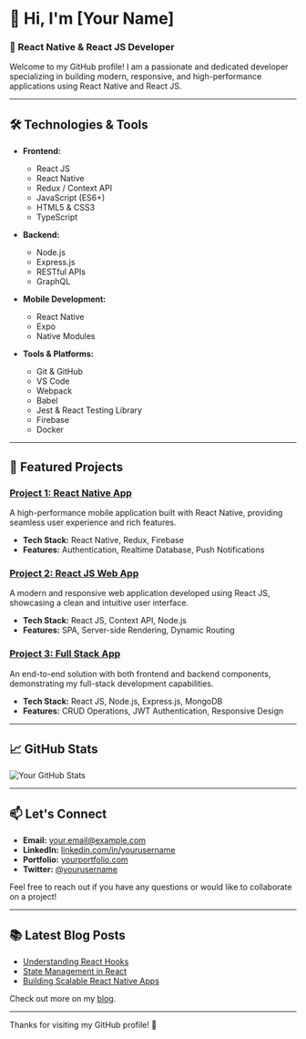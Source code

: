 # 👋 Hi, I'm [Your Name]

### 🚀 React Native & React JS Developer

Welcome to my GitHub profile! I am a passionate and dedicated developer specializing in building modern, responsive, and high-performance applications using React Native and React JS. 

---

## 🛠️ Technologies & Tools

- **Frontend:** 
  - React JS
  - React Native
  - Redux / Context API
  - JavaScript (ES6+)
  - HTML5 & CSS3
  - TypeScript

- **Backend:**
  - Node.js
  - Express.js
  - RESTful APIs
  - GraphQL

- **Mobile Development:**
  - React Native
  - Expo
  - Native Modules

- **Tools & Platforms:**
  - Git & GitHub
  - VS Code
  - Webpack
  - Babel
  - Jest & React Testing Library
  - Firebase
  - Docker

---

## 🌟 Featured Projects

### [Project 1: React Native App](https://github.com/yourusername/react-native-app)
A high-performance mobile application built with React Native, providing seamless user experience and rich features.

- **Tech Stack:** React Native, Redux, Firebase
- **Features:** Authentication, Realtime Database, Push Notifications

### [Project 2: React JS Web App](https://github.com/yourusername/react-js-web-app)
A modern and responsive web application developed using React JS, showcasing a clean and intuitive user interface.

- **Tech Stack:** React JS, Context API, Node.js
- **Features:** SPA, Server-side Rendering, Dynamic Routing

### [Project 3: Full Stack App](https://github.com/yourusername/full-stack-app)
An end-to-end solution with both frontend and backend components, demonstrating my full-stack development capabilities.

- **Tech Stack:** React JS, Node.js, Express.js, MongoDB
- **Features:** CRUD Operations, JWT Authentication, Responsive Design

---

## 📈 GitHub Stats

![Your GitHub Stats](https://github-readme-stats.vercel.app/api?username=yourusername&show_icons=true&theme=radical)

---

## 📫 Let's Connect

- **Email:** [your.email@example.com](mailto:your.email@example.com)
- **LinkedIn:** [linkedin.com/in/yourusername](https://www.linkedin.com/in/yourusername)
- **Portfolio:** [yourportfolio.com](https://www.yourportfolio.com)
- **Twitter:** [@yourusername](https://twitter.com/yourusername)

Feel free to reach out if you have any questions or would like to collaborate on a project!

---

## 📚 Latest Blog Posts

- [Understanding React Hooks](https://yourblog.com/understanding-react-hooks)
- [State Management in React](https://yourblog.com/state-management-in-react)
- [Building Scalable React Native Apps](https://yourblog.com/building-scalable-react-native-apps)

Check out more on my [blog](https://yourblog.com).

---

Thanks for visiting my GitHub profile! 🚀
